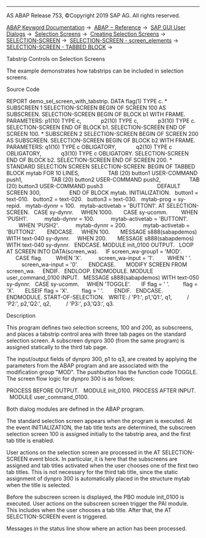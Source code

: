   

* * *

AS ABAP Release 753, ©Copyright 2019 SAP AG. All rights reserved.

[ABAP Keyword Documentation](https://help.sap.com/doc/abapdocu_753_index_htm/7.53/en-US/abenabap.htm) →  [ABAP − Reference](https://help.sap.com/doc/abapdocu_753_index_htm/7.53/en-US/abenabap_reference.htm) →  [SAP GUI User Dialogs](https://help.sap.com/doc/abapdocu_753_index_htm/7.53/en-US/abenabap_screens.htm) →  [Selection Screens](https://help.sap.com/doc/abapdocu_753_index_htm/7.53/en-US/abenselection_screen.htm) →  [Creating Selection Screens](https://help.sap.com/doc/abapdocu_753_index_htm/7.53/en-US/abenselection_screen_create.htm) →  [SELECTION-SCREEN](https://help.sap.com/doc/abapdocu_753_index_htm/7.53/en-US/abapselection-screen.htm) →  [SELECTION-SCREEN - screen\_elements](https://help.sap.com/doc/abapdocu_753_index_htm/7.53/en-US/abapselection-screen_layout.htm) →  [SELECTION-SCREEN - TABBED BLOCK](https://help.sap.com/doc/abapdocu_753_index_htm/7.53/en-US/abapselection-screen_tabbed.htm) → 

Tabstrip Controls on Selection Screens

The example demonstrates how tabstrips can be included in selection screens.

Source Code

REPORT demo\_sel\_screen\_with\_tabstrip.
DATA flag(1) TYPE c.
\* SUBSCREEN 1
SELECTION-SCREEN BEGIN OF SCREEN 100 AS SUBSCREEN.
SELECTION-SCREEN BEGIN OF BLOCK b1 WITH FRAME.
PARAMETERS: p1(10) TYPE c,
            p2(10) TYPE c,
            p3(10) TYPE c.
SELECTION-SCREEN END OF BLOCK b1.
SELECTION-SCREEN END OF SCREEN 100.
\* SUBSCREEN 2
SELECTION-SCREEN BEGIN OF SCREEN 200 AS SUBSCREEN.
SELECTION-SCREEN BEGIN OF BLOCK b2 WITH FRAME.
PARAMETERS: q1(10) TYPE c OBLIGATORY,
            q2(10) TYPE c OBLIGATORY,
            q3(10) TYPE c OBLIGATORY.
SELECTION-SCREEN END OF BLOCK b2.
SELECTION-SCREEN END OF SCREEN 200.
\* STANDARD SELECTION SCREEN
SELECTION-SCREEN: BEGIN OF TABBED BLOCK mytab FOR 10 LINES,
                  TAB (20) button1 USER-COMMAND push1,
                  TAB (20) button2 USER-COMMAND push2,
                  TAB (20) button3 USER-COMMAND push3
                                   DEFAULT SCREEN 300,
                  END OF BLOCK mytab.
INITIALIZATION.
  button1 = text-010.
  button2 = text-020.
  button3 = text-030.
  mytab-prog = sy-repid.
  mytab-dynnr = 100.
  mytab-activetab = 'BUTTON1'.
AT SELECTION-SCREEN.
  CASE sy-dynnr.
    WHEN 1000.
      CASE sy-ucomm.
        WHEN 'PUSH1'.
          mytab-dynnr = 100.
          mytab-activetab = 'BUTTON1'.
        WHEN 'PUSH2'.
          mytab-dynnr = 200.
          mytab-activetab = 'BUTTON2'.
      ENDCASE.
    WHEN 100.
      MESSAGE s888(sabapdemos) WITH text-040 sy-dynnr.
    WHEN 200.
      MESSAGE s888(sabapdemos) WITH text-040 sy-dynnr.
  ENDCASE.
MODULE init\_0100 OUTPUT.
  LOOP AT SCREEN INTO DATA(screen\_wa).
    IF screen\_wa-group1 = 'MOD'.
      CASE flag.
        WHEN 'X'.
          screen\_wa-input = '1'.
        WHEN ' '.
          screen\_wa-input = '0'.
      ENDCASE.
      MODIFY SCREEN FROM screen\_wa.
    ENDIF.
  ENDLOOP.
ENDMODULE.
MODULE user\_command\_0100 INPUT.
  MESSAGE s888(sabapdemos) WITH text-050 sy-dynnr.
  CASE sy-ucomm.
    WHEN 'TOGGLE'.
      IF flag = ' '.
        flag = 'X'.
      ELSEIF flag = 'X'.
        flag = ' '.
      ENDIF.
  ENDCASE.
ENDMODULE.
START-OF-SELECTION.
  WRITE: / 'P1:', p1,'Q1:', q1,
         / 'P2:', p2,'Q2:', q2,
         / 'P3:', p3,'Q3:', q3.

Description

This program defines two selection screens, 100 and 200, as subscreens, and places a tabstrip control area with three tab pages on the standard selection screen. A subscreen dynpro 300 (from the same program) is assigned statically to the third tab page.

The input/output fields of dynpro 300, p1 to q3, are created by applying the parameters from the ABAP program and are associated with the modification group "MOD". The pushbutton has the function code TOGGLE. The screen flow logic for dynpro 300 is as follows:

PROCESS BEFORE OUTPUT.
  MODULE init\_0100.
PROCESS AFTER INPUT.
  MODULE user\_command\_0100.

Both dialog modules are defined in the ABAP program.

The standard selection screen appears when the program is executed. At the event INITIALIZATION, the tab title texts are determined, the subscreen selection screen 100 is assigned initially to the tabstrip area, and the first tab title is enabled.

User actions on the selection screen are processed in the AT SELECTION-SCREEN event block. In particular, it is here that the subscreens are assigned and tab titles activated when the user chooses one of the first two tab titles. This is not necessary for the third tab title, since the static assignment of dynpro 300 is automatically placed in the structure mytab when the title is selected.

Before the subscreen screen is displayed, the PBO module init\_0100 is executed. User actions on the subscreen screen trigger the PAI module. This includes when the user chooses a tab title. After that, the AT SELECTION-SCREEN event is triggered.

Messages in the status line show where an action has been processed.